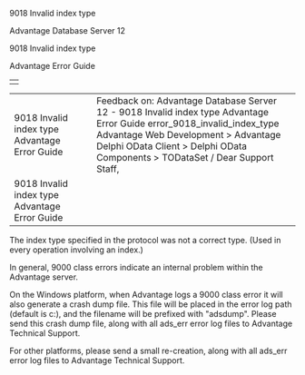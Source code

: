 9018 Invalid index type




Advantage Database Server 12  

9018 Invalid index type

Advantage Error Guide

|  |
| --- |
|  |

|  |  |  |  |  |
| --- | --- | --- | --- | --- |
| 9018 Invalid index type  Advantage Error Guide |  |  | Feedback on: Advantage Database Server 12 - 9018 Invalid index type Advantage Error Guide error\_9018\_invalid\_index\_type Advantage Web Development > Advantage Delphi OData Client > Delphi OData Components > TODataSet / Dear Support Staff, |  |
| 9018 Invalid index type  Advantage Error Guide |  |  |  |  |

The index type specified in the protocol was not a correct type. (Used in every operation involving an index.)

In general, 9000 class errors indicate an internal problem within the Advantage server.

On the Windows platform, when Advantage logs a 9000 class error it will also generate a crash dump file. This file will be placed in the error log path (default is c:\), and the filename will be prefixed with "adsdump". Please send this crash dump file, along with all ads\_err error log files to Advantage Technical Support.

For other platforms, please send a small re-creation, along with all ads\_err error log files to Advantage Technical Support.